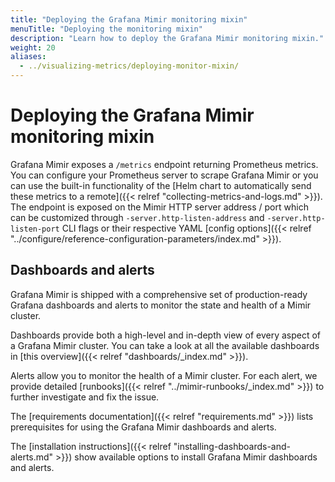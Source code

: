 ```yaml
---
title: "Deploying the Grafana Mimir monitoring mixin"
menuTitle: "Deploying the monitoring mixin"
description: "Learn how to deploy the Grafana Mimir monitoring mixin."
weight: 20
aliases:
  - ../visualizing-metrics/deploying-monitor-mixin/
---
```


# Deploying the Grafana Mimir monitoring mixin

Grafana Mimir exposes a `/metrics` endpoint returning Prometheus metrics. You can configure your Prometheus server to scrape Grafana Mimir or you can use the built-in functionality of the [Helm chart to automatically send these metrics to a remote]({{< relref "collecting-metrics-and-logs.md" >}}).
The endpoint is exposed on the Mimir HTTP server address / port which can be customized through `-server.http-listen-address` and `-server.http-listen-port` CLI flags or their respective YAML [config options]({{< relref "../configure/reference-configuration-parameters/index.md" >}}).

## Dashboards and alerts

Grafana Mimir is shipped with a comprehensive set of production-ready Grafana dashboards and alerts to monitor the state and health of a Mimir cluster.

Dashboards provide both a high-level and in-depth view of every aspect of a Grafana Mimir cluster.
You can take a look at all the available dashboards in [this overview]({{< relref "dashboards/_index.md" >}}).

Alerts allow you to monitor the health of a Mimir cluster. For each alert, we provide detailed [runbooks]({{< relref "../mimir-runbooks/_index.md" >}}) to further investigate and fix the issue.

The [requirements documentation]({{< relref "requirements.md" >}}) lists prerequisites for using the Grafana Mimir dashboards and alerts.

The [installation instructions]({{< relref "installing-dashboards-and-alerts.md" >}}) show available options to install Grafana Mimir dashboards and alerts.
